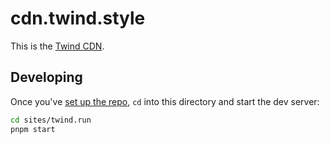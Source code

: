# cdn.twind.style

This is the [Twind CDN](https://twind.style/installation#twind-cdn).

## Developing

Once you've [set up the repo](../../CONTRIBUTING.md), `cd` into this directory and start the dev server:

```bash
cd sites/twind.run
pnpm start
```
